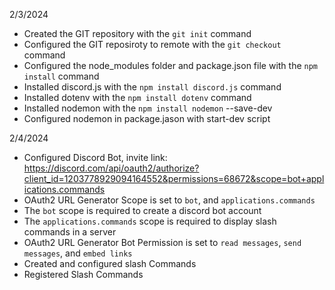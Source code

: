 2/3/2024
- Created the GIT repository with the `git init` command
- Configured the GIT reposiroty to remote with the `git checkout` command
- Configured the node_modules folder and package.json file with the `npm install` command
- Installed discord.js with the `npm install discord.js` command
- Installed dotenv with the `npm install dotenv` command
- Installed nodemon with the `npm install nodemon` --save-dev
- Configured nodemon in package.jason with start-dev script

2/4/2024
- Configured Discord Bot, invite link: https://discord.com/api/oauth2/authorize?client_id=1203778929094164552&permissions=68672&scope=bot+applications.commands
- OAuth2 URL Generator Scope is set to `bot`, and `applications.commands`
- The `bot` scope is required to create a discord bot account 
- The `applications.commands` scope is required to display slash commands in a server
- OAuth2 URL Generator Bot Permission is set to `read messages`, `send messages`, and `embed links`
- Created and configured slash Commands
- Registered Slash Commands